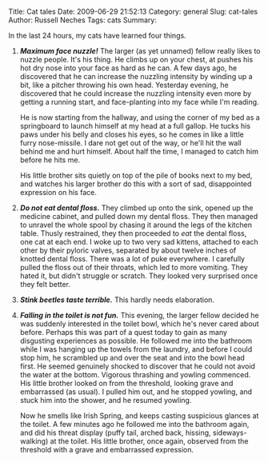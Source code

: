 Title: Cat tales
Date: 2009-06-29 21:52:13
Category: general
Slug: cat-tales
Author: Russell Neches
Tags: cats
Summary: 


In the last 24 hours, my cats have learned four things.

1.  ***Maximum face nuzzle!*** The larger (as yet unnamed) fellow really
    likes to nuzzle people. It's his thing. He climbs up on your chest,
    at pushes his hot dry nose into your face as hard as he can. A few
    days ago, he discovered that he can increase the nuzzling intensity
    by winding up a bit, like a pitcher throwing his own head. Yesterday
    evening, he discovered that he could increase the nuzzling intensity
    even more by getting a running start, and face-planting into my face
    while I'm reading.

    He is now starting from the hallway, and using the corner of my bed
    as a springboard to launch himself at my head at a full gallop. He
    tucks his paws under his belly and closes his eyes, so he comes in
    like a little furry nose-missile. I dare not get out of the way, or
    he'll hit the wall behind me and hurt himself. About half the time,
    I managed to catch him before he hits me.

    <p>
    His little brother sits quietly on top of the pile of books next to
    my bed, and watches his larger brother do this with a sort of sad,
    disappointed expression on his face.

2.  ***Do not eat dental floss.*** They climbed up onto the sink, opened
    up the medicine cabinet, and pulled down my dental floss. They then
    managed to unravel the whole spool by chasing it around the legs of
    the kitchen table. Thusly restrained, they then proceeded to *eat*
    the dental floss, one cat at each end. I woke up to two very sad
    kittens, attached to each other by their pyloric valves, separated
    by about twelve inches of knotted dental floss. There was a lot of
    puke everywhere. I carefully pulled the floss out of their throats,
    which led to more vomiting. They hated it, but didn't struggle or
    scratch. They looked very surprised once they felt better.
3.  ***Stink beetles taste terrible.*** This hardly needs elaboration.
4.  ***Falling in the toilet is not fun.*** This evening, the larger
    fellow decided he was suddenly interested in the toilet bowl, which
    he's never cared about before. Perhaps this was part of a quest
    today to gain as many disgusting experiences as possible. He
    followed me into the bathroom while I was hanging up the towels from
    the laundry, and before I could stop him, he scrambled up and over the seat
    and into the bowl head first. He seemed genuinely shocked to
    discover that he could not avoid the water at the bottom. Vigorous
    thrashing and yowling commenced. His little brother looked on from
    the threshold, looking grave and embarrassed (as usual). I pulled
    him out, and he stopped yowling, and stuck him into the shower, and
    he resumed yowling.
    
    Now he smells like Irish Spring, and keeps casting suspicious
    glances at the toilet. A few minutes ago he followed me into the
    bathroom again, and did his threat display (puffy tail, arched back,
    hissing, sideways-walking) at the toilet. His little brother, once
    again, observed from the threshold with a grave and embarrassed
    expression.

